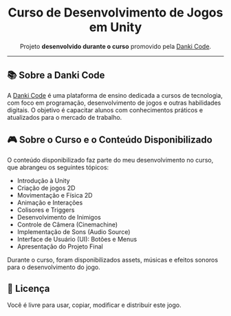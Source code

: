 <h1 align="center">Curso de Desenvolvimento de Jogos em Unity</h1>
<p align="center">Projeto <strong>desenvolvido durante o curso</strong> promovido pela <a href="https://dankicode.com/">Danki Code</a>.</p>

---

## 📚 Sobre a Danki Code
A <a href="https://dankicode.com/">Danki Code</a> é uma plataforma de ensino dedicada a cursos de tecnologia, com foco em programação, desenvolvimento de jogos e outras habilidades digitais. O objetivo é capacitar alunos com conhecimentos práticos e atualizados para o mercado de trabalho.

## 🎮 Sobre o Curso e o Conteúdo Disponibilizado
O conteúdo disponibilizado faz parte do meu desenvolvimento no curso, que abrangeu os seguintes tópicos:
- Introdução à Unity
- Criação de jogos 2D
- Movimentação e Física 2D
- Animação e Interações
- Colisores e Triggers
- Desenvolvimento de Inimigos
- Controle de Câmera (Cinemachine)
- Implementação de Sons (Audio Source)
- Interface de Usuário (UI): Botões e Menus
- Apresentação do Projeto Final

Durante o curso, foram disponibilizados assets, músicas e efeitos sonoros para o desenvolvimento do jogo.

## 📃 Licença
Você é livre para usar, copiar, modificar e distribuir este jogo. 